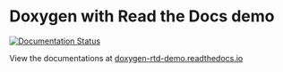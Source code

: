 # Doxygen with Read the Docs demo

[![Documentation Status](https://readthedocs.org/projects/doxygen-rtd-demo/badge/?version=latest)](https://doxygen-rtd-demo.readthedocs.io/en/latest/?badge=latest)

View the documentations at [doxygen-rtd-demo.readthedocs.io](https://doxygen-rtd-demo.readthedocs.io)
